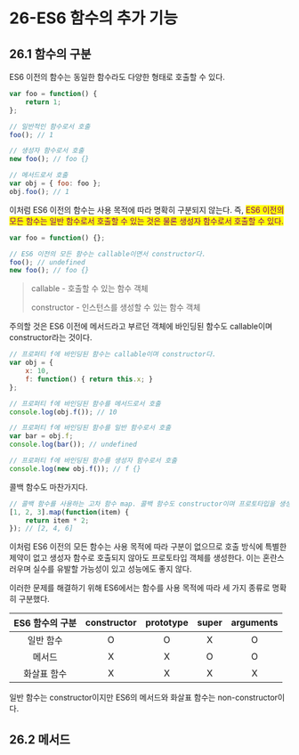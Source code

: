 # 26-ES6 함수의 추가 기능

## 26.1 함수의 구분

ES6 이전의 함수는 동일한 함수라도 다양한 형태로 호출할 수 있다.

```javascript
var foo = function() {
    return 1;
};

// 일반적인 함수로서 호출
foo(); // 1

// 생성자 함수로서 호출
new foo(); // foo {}

// 메서드로서 호출
var obj = { foo: foo };
obj.foo(); // 1
```

이처럼 ES6 이전의 함수는 사용 목적에 따라 명확히 구분되지 않는다. 즉, <mark style="color:purple;">ES6 이전의 모든 함수는 일반 함수로서 호출할 수 있는 것은 물론 생성자 함수로서 호출할 수 있다.</mark>

```javascript
var foo = function() {};

// ES6 이전의 모든 함수는 callable이면서 constructor다.
foo(); // undefined
new foo(); // foo {}
```

> callable - 호출할 수 있는 함수 객체
>
> constructor - 인스턴스를 생성할 수 있는 함수 객체

주의할 것은 ES6 이전에 메서드라고 부르던 객체에 바인딩된 함수도 callable이며 constructor라는 것이다.

```javascript
// 프로퍼티 f에 바인딩된 함수는 callable이며 constructor다.
var obj = {
    x: 10,
    f: function() { return this.x; }
};

// 프로퍼티 f에 바인딩된 함수를 메서드로서 호출
console.log(obj.f()); // 10

// 프로퍼티 f에 바인딩된 함수를 일반 함수로서 호출
var bar = obj.f;
console.log(bar()); // undefined

// 프로퍼티 f에 바인딩된 함수를 생성자 함수로서 호출
console.log(new obj.f()); // f {}
```

콜백 함수도 마찬가지다.

```javascript
// 콜백 함수를 사용하는 고차 함수 map. 콜백 함수도 constructor이며 프로토타입을 생성한다.
[1, 2, 3].map(function(item) {
    return item * 2;
}); // [2, 4, 6]
```

이처럼 ES6 이전의 모든 함수는 사용 목적에 따라 구분이 없으므로 호출 방식에 특별한 제약이 없고 생성자 함수로 호출되지 않아도 프로토타입 객체를 생성한다. 이는 혼란스러우며 실수를 유발할 가능성이 있고 성능에도 좋지 않다.

이러한 문제를 해결하기 위해 ES6에서는 함수를 사용 목적에 따라 세 가지 종류로 명확히 구분했다.

| ES6 함수의 구분 | constructor | prototype | super | arguments |
| :--------: | :---------: | :-------: | :---: | :-------: |
|    일반 함수   |      O      |     O     |   X   |     O     |
|     메서드    |      X      |     X     |   O   |     O     |
|   화살표 함수   |      X      |     X     |   X   |     X     |

일반 함수는 constructor이지만 ES6의 메서드와 화살표 함수는 non-constructor이다.

## 26.2 메서드
